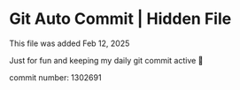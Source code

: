 # Git Auto Commit | Hidden File

This file was added Feb 12, 2025

Just for fun and keeping my daily git commit active 🤪

commit number: 1302691
